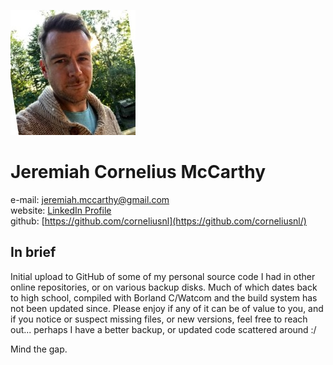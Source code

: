 ![Photo of Me](cornelius.jpg)

# Jeremiah Cornelius McCarthy  
e-mail: [jeremiah.mccarthy@gmail.com](mailto:jeremiah.mccarthy@gmail.com)    
website: [LinkedIn Profile](https://www.linkedin.com/in/jeremiah-mccarthy-p-eng-67961428/)  
github: [https://github.com/corneliusnl](https://github.com/corneliusnl/)  

## In brief
Initial upload to GitHub of some of my personal source code I had in other online repositories, or on various backup disks.  Much of which dates back to high school, compiled with Borland C/Watcom and the build system has not been updated since.  Please enjoy if any of it can be of value to you, and if you notice or suspect missing files, or new versions, feel free to reach out... perhaps I have a better backup, or updated code scattered around :/

Mind the gap.

